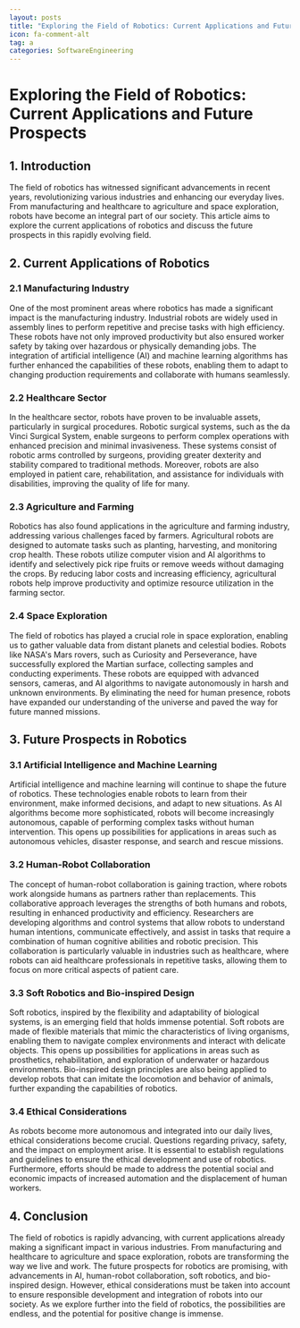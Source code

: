 ```yaml
---
layout: posts
title: "Exploring the Field of Robotics: Current Applications and Future Prospects"
icon: fa-comment-alt
tag: a    
categories: SoftwareEngineering
---
```



# Exploring the Field of Robotics: Current Applications and Future Prospects

## 1. Introduction

The field of robotics has witnessed significant advancements in recent years, revolutionizing various industries and enhancing our everyday lives. From manufacturing and healthcare to agriculture and space exploration, robots have become an integral part of our society. This article aims to explore the current applications of robotics and discuss the future prospects in this rapidly evolving field.

## 2. Current Applications of Robotics

### 2.1 Manufacturing Industry

One of the most prominent areas where robotics has made a significant impact is the manufacturing industry. Industrial robots are widely used in assembly lines to perform repetitive and precise tasks with high efficiency. These robots have not only improved productivity but also ensured worker safety by taking over hazardous or physically demanding jobs. The integration of artificial intelligence (AI) and machine learning algorithms has further enhanced the capabilities of these robots, enabling them to adapt to changing production requirements and collaborate with humans seamlessly.

### 2.2 Healthcare Sector

In the healthcare sector, robots have proven to be invaluable assets, particularly in surgical procedures. Robotic surgical systems, such as the da Vinci Surgical System, enable surgeons to perform complex operations with enhanced precision and minimal invasiveness. These systems consist of robotic arms controlled by surgeons, providing greater dexterity and stability compared to traditional methods. Moreover, robots are also employed in patient care, rehabilitation, and assistance for individuals with disabilities, improving the quality of life for many.

### 2.3 Agriculture and Farming

Robotics has also found applications in the agriculture and farming industry, addressing various challenges faced by farmers. Agricultural robots are designed to automate tasks such as planting, harvesting, and monitoring crop health. These robots utilize computer vision and AI algorithms to identify and selectively pick ripe fruits or remove weeds without damaging the crops. By reducing labor costs and increasing efficiency, agricultural robots help improve productivity and optimize resource utilization in the farming sector.

### 2.4 Space Exploration

The field of robotics has played a crucial role in space exploration, enabling us to gather valuable data from distant planets and celestial bodies. Robots like NASA's Mars rovers, such as Curiosity and Perseverance, have successfully explored the Martian surface, collecting samples and conducting experiments. These robots are equipped with advanced sensors, cameras, and AI algorithms to navigate autonomously in harsh and unknown environments. By eliminating the need for human presence, robots have expanded our understanding of the universe and paved the way for future manned missions.

## 3. Future Prospects in Robotics

### 3.1 Artificial Intelligence and Machine Learning

Artificial intelligence and machine learning will continue to shape the future of robotics. These technologies enable robots to learn from their environment, make informed decisions, and adapt to new situations. As AI algorithms become more sophisticated, robots will become increasingly autonomous, capable of performing complex tasks without human intervention. This opens up possibilities for applications in areas such as autonomous vehicles, disaster response, and search and rescue missions.

### 3.2 Human-Robot Collaboration

The concept of human-robot collaboration is gaining traction, where robots work alongside humans as partners rather than replacements. This collaborative approach leverages the strengths of both humans and robots, resulting in enhanced productivity and efficiency. Researchers are developing algorithms and control systems that allow robots to understand human intentions, communicate effectively, and assist in tasks that require a combination of human cognitive abilities and robotic precision. This collaboration is particularly valuable in industries such as healthcare, where robots can aid healthcare professionals in repetitive tasks, allowing them to focus on more critical aspects of patient care.

### 3.3 Soft Robotics and Bio-inspired Design

Soft robotics, inspired by the flexibility and adaptability of biological systems, is an emerging field that holds immense potential. Soft robots are made of flexible materials that mimic the characteristics of living organisms, enabling them to navigate complex environments and interact with delicate objects. This opens up possibilities for applications in areas such as prosthetics, rehabilitation, and exploration of underwater or hazardous environments. Bio-inspired design principles are also being applied to develop robots that can imitate the locomotion and behavior of animals, further expanding the capabilities of robotics.

### 3.4 Ethical Considerations

As robots become more autonomous and integrated into our daily lives, ethical considerations become crucial. Questions regarding privacy, safety, and the impact on employment arise. It is essential to establish regulations and guidelines to ensure the ethical development and use of robotics. Furthermore, efforts should be made to address the potential social and economic impacts of increased automation and the displacement of human workers.

## 4. Conclusion

The field of robotics is rapidly advancing, with current applications already making a significant impact in various industries. From manufacturing and healthcare to agriculture and space exploration, robots are transforming the way we live and work. The future prospects for robotics are promising, with advancements in AI, human-robot collaboration, soft robotics, and bio-inspired design. However, ethical considerations must be taken into account to ensure responsible development and integration of robots into our society. As we explore further into the field of robotics, the possibilities are endless, and the potential for positive change is immense.